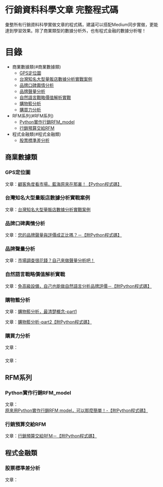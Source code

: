 # 行銷資料科學文章 完整程式碼

彙整所有行銷資料科學實做文章的程式碼，建議可以搭配Medium同步實做，更能達到學習效果。除了商業類型的數據分析外，也有程式金融的數據分析喔！

# 目錄

* 商業數據類(#商業數據類)
  * [GPS定位圖](#GPS定位圖)
  * [台灣知名大型量販店數據分析實戰案例](#台灣知名大型量販店數據分析實戰案例)
  * [品牌口碑輿情分析](#品牌口碑輿情分析)
  * [品牌聲量分析](#品牌聲量分析)
  * [自然語言戰略價值解析實戰](#自然語言戰略價值解析實戰)
  * [購物籃分析](#購物籃分析)
  * [購買力分析](#購買力分析)
* RFM系列(#RFM系列)
  * [Python實作行銷RFM_model](#Python實作行銷RFM_model)
  * [行銷預算交給RFM](#行銷預算交給RFM)
* 程式金融類(#程式金融類)
  * [股票標準差分析](#股票標準差分析)
  
## 商業數據類

### GPS定位圖
文章：[顧客角度看市場，藍海原來在那裏！【Python程式碼】](https://medium.com/marketingdatascience/%E9%A1%A7%E5%AE%A2%E8%A7%92%E5%BA%A6%E7%9C%8B%E5%B8%82%E5%A0%B4-%E8%97%8D%E6%B5%B7%E5%8E%9F%E4%BE%86%E5%9C%A8%E9%82%A3%E8%A3%8F-python%E7%A8%8B%E5%BC%8F%E7%A2%BC-673d9cc24c79)

### 台灣知名大型量販店數據分析實戰案例
文章：[台灣知名大型量販店數據分析實戰案例](https://medium.com/marketingdatascience/%E5%8F%B0%E7%81%A3%E7%9F%A5%E5%90%8D%E5%A4%A7%E5%9E%8B%E9%87%8F%E8%B2%A9%E5%BA%97%E6%95%B8%E6%93%9A%E5%88%86%E6%9E%90%E5%AF%A6%E6%88%B0%E6%A1%88%E4%BE%8B-1e1e46ba27a1)

### 品牌口碑輿情分析
文章：[您的品牌聲量與評價成正比嗎？－【附Python程式碼】](https://medium.com/marketingdatascience/%E6%82%A8%E7%9A%84%E5%93%81%E7%89%8C%E8%81%B2%E9%87%8F%E8%88%87%E8%A9%95%E5%83%B9%E6%88%90%E6%AD%A3%E6%AF%94%E5%97%8E-%E9%99%84python%E7%A8%8B%E5%BC%8F%E7%A2%BC-e2d9655fe039)

### 品牌聲量分析
文章：[市場調查很花錢？自己來做聲量分析吧！](https://medium.com/marketingdatascience/%E5%B8%82%E5%A0%B4%E8%AA%BF%E6%9F%A5%E5%BE%88%E8%8A%B1%E9%8C%A2-%E8%87%AA%E5%B7%B1%E4%BE%86%E5%81%9A%E8%81%B2%E9%87%8F%E5%88%86%E6%9E%90%E5%90%A7-56e75c001be0)

### 自然語言戰略價值解析實戰
文章：[免高級設備，自己也能做自然語言分析品牌評價－【附Python程式碼】](https://medium.com/marketingdatascience/%E5%85%8D%E9%AB%98%E7%B4%9A%E8%A8%AD%E5%82%99-%E4%B9%9F%E8%83%BD%E8%87%AA%E7%84%B6%E8%AA%9E%E8%A8%80%E5%88%86%E6%9E%90%E5%93%81%E7%89%8C%E8%A9%95%E5%83%B9-%E9%99%84python%E7%A8%8B%E5%BC%8F%E7%A2%BC-6ff9378410eb)

### 購物籃分析
文章：[購物籃分析，最清楚概念-part1](https://medium.com/marketingdatascience/%E8%B3%BC%E7%89%A9%E7%B1%83%E5%88%86%E6%9E%90-part1-5c9496cad065)

文章：[購物籃分析-part2【附Python程式碼】](https://medium.com/marketingdatascience/%E8%B3%BC%E7%89%A9%E7%B1%83%E5%88%86%E6%9E%90-part2-910e14b99850)

### 購買力分析
文章：[]()

### 
文章：[]()

## RFM系列
### Python實作行銷RFM_model
文章：[原來用Python實作行銷RFM model，可以那麼簡單！-【附Python程式碼】](https://medium.com/marketingdatascience/%E5%8E%9F%E4%BE%86%E7%94%A8python%E5%AF%A6%E4%BD%9C%E8%A1%8C%E9%8A%B7rfm-model-%E5%8F%AF%E4%BB%A5%E9%82%A3%E9%BA%BC%E7%B0%A1%E5%96%AE-%E9%99%84python%E7%A8%8B%E5%BC%8F%E7%A2%BC-51dd09279ddd)

### 行銷預算交給RFM
文章：[行銷預算交給RFM－【附Python程式碼】](https://medium.com/marketingdatascience/%E8%A1%8C%E9%8A%B7%E9%A0%90%E7%AE%97%E4%BA%A4%E7%B5%A6rfm-%E9%99%84python%E7%A8%8B%E5%BC%8F%E7%A2%BC-48f0e6ae3972)

## 程式金融類
### 股票標準差分析
文章：[]()
